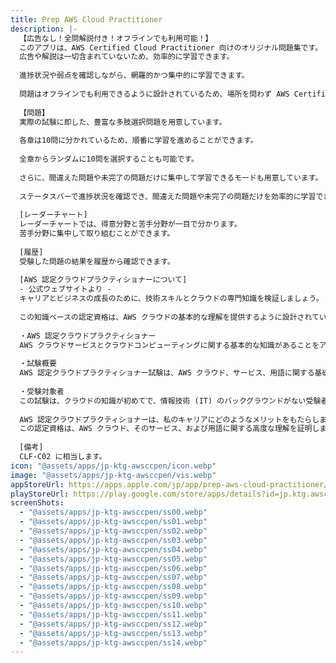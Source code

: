 ```yaml
---
title: Prep AWS Cloud Practitioner
description: |-
  【広告なし！全問解説付き！オフラインでも利用可能！】
  このアプリは、AWS Certified Cloud Practitioner 向けのオリジナル問題集です。
  広告や解説は一切含まれていないため、効率的に学習できます。
  
  進捗状況や弱点を確認しながら、網羅的かつ集中的に学習できます。
  
  問題はオフラインでも利用できるように設計されているため、場所を問わず AWS Certified Cloud Practitioner 試験の学習に集中できます。
  
  【問題】
  実際の試験に即した、豊富な多肢選択問題を用意しています。
  
  各章は10問に分かれているため、順番に学習を進めることができます。
  
  全章からランダムに10問を選択することも可能です。
  
  さらに、間違えた問題や未完了の問題だけに集中して学習できるモードも用意しています。
  
  ステータスバーで進捗状況を確認でき、間違えた問題や未完了の問題だけを効率的に学習できます。
  
  [レーダーチャート]
  レーダーチャートでは、得意分野と苦手分野が一目で分かります。
  苦手分野に集中して取り組むことができます。
  
  [履歴]
  受験した問題の結果を履歴から確認できます。
  
  [AWS 認定クラウドプラクティショナーについて]
  - 公式ウェブサイトより -
  キャリアとビジネスの成長のために、技術スキルとクラウドの専門知識を検証しましょう。
  
  この知識ベースの認定資格は、AWS クラウドの基本的な理解を提供するように設計されています。
  
  ・AWS 認定クラウドプラクティショナー
  AWS クラウドサービスとクラウドコンピューティングに関する基本的な知識があることをアピールしましょう！
  
  ・試験概要
  AWS 認定クラウドプラクティショナー試験は、AWS クラウド、サービス、用語に関する基礎および高度な理解を検証します。IT やクラウドの経験がなく、クラウドキャリアに転向しようとしている方や、基本的なクラウドリテラシーを習得したいミッションクリティカルな従業員にとって、AWS 認定資格取得への良い出発点となります。
  
  ・受験対象者
  この試験は、クラウドの知識が初めてで、情報技術 (IT) のバックグラウンドがない受験者を対象としています。この試験は、営業、マーケティング、製品管理、プロジェクト管理などのビジネスユニットの役割を担う方が AWS クラウドの基礎を理解できるよう設計されています。
  
  AWS 認定クラウドプラクティショナーは、私のキャリアにどのようなメリットをもたらしますか？
  この認定資格は、AWS クラウド、そのサービス、および用語に関する高度な理解を証明します。Lightcast™ (2022 年 10 月) によると、AWS 認定クラウドプラクティショナーを必要とする求人広告は、2021 年 10 月から 2022 年 9 月の間に 84% 増加しました。Lightcast™ (2022 年 10 月) によると、AWS 認定クラウドプラクティショナーを必要とする求人広告は、2021 年 10 月から 2022 年 9 月の間に 84% 増加しました。この認定資格は、クラウドリテラシーを身につけ、技術チームや顧客とのコミュニケーションをより効果的に行いたいと考えている主要業界（営業、製品管理、プロジェクト管理など）の従業員にも最適です。
  
  [備考]
  CLF-C02 に相当します。
icon: "@assets/apps/jp-ktg-awsccpen/icon.webp"
image: "@assets/apps/jp-ktg-awsccpen/vis.webp"
appStoreUrl: https://apps.apple.com/jp/app/prep-aws-cloud-practitioner/id6747565605
playStoreUrl: https://play.google.com/store/apps/details?id=jp.ktg.awsccpen
screenShots:
  - "@assets/apps/jp-ktg-awsccpen/ss00.webp"
  - "@assets/apps/jp-ktg-awsccpen/ss01.webp"
  - "@assets/apps/jp-ktg-awsccpen/ss02.webp"
  - "@assets/apps/jp-ktg-awsccpen/ss03.webp"
  - "@assets/apps/jp-ktg-awsccpen/ss04.webp"
  - "@assets/apps/jp-ktg-awsccpen/ss05.webp"
  - "@assets/apps/jp-ktg-awsccpen/ss06.webp"
  - "@assets/apps/jp-ktg-awsccpen/ss07.webp"
  - "@assets/apps/jp-ktg-awsccpen/ss08.webp"
  - "@assets/apps/jp-ktg-awsccpen/ss09.webp"
  - "@assets/apps/jp-ktg-awsccpen/ss10.webp"
  - "@assets/apps/jp-ktg-awsccpen/ss11.webp"
  - "@assets/apps/jp-ktg-awsccpen/ss12.webp"
  - "@assets/apps/jp-ktg-awsccpen/ss13.webp"
  - "@assets/apps/jp-ktg-awsccpen/ss14.webp"
---
```


